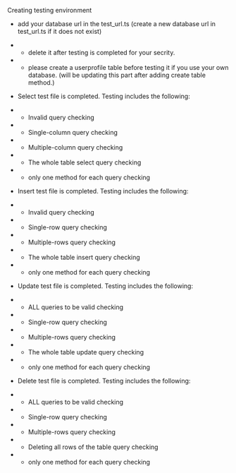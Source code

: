Creating testing environment

- add your database url in the test_url.ts (create a new database url in test_url.ts if it does not exist)
- - delete it after testing is completed for your secrity.
- - please create a userprofile table before testing it if you use your own database. (will be updating this part after adding create table method.)

- Select test file is completed. Testing includes the following:
- - Invalid query checking
- - Single-column query checking
- - Multiple-column query checking
- - The whole table select query checking
- - only one method for each query checking

- Insert test file is completed. Testing includes the following:
- - Invalid query checking
- - Single-row query checking
- - Multiple-rows query checking
- - The whole table insert query checking
- - only one method for each query checking

- Update test file is completed. Testing includes the following:
- - ALL queries to be valid checking
- - Single-row query checking
- - Multiple-rows query checking
- - The whole table update query checking
- - only one method for each query checking

- Delete test file is completed. Testing includes the following:
- - ALL queries to be valid checking
- - Single-row query checking
- - Multiple-rows query checking
- - Deleting all rows of the table query checking
- - only one method for each query checking
